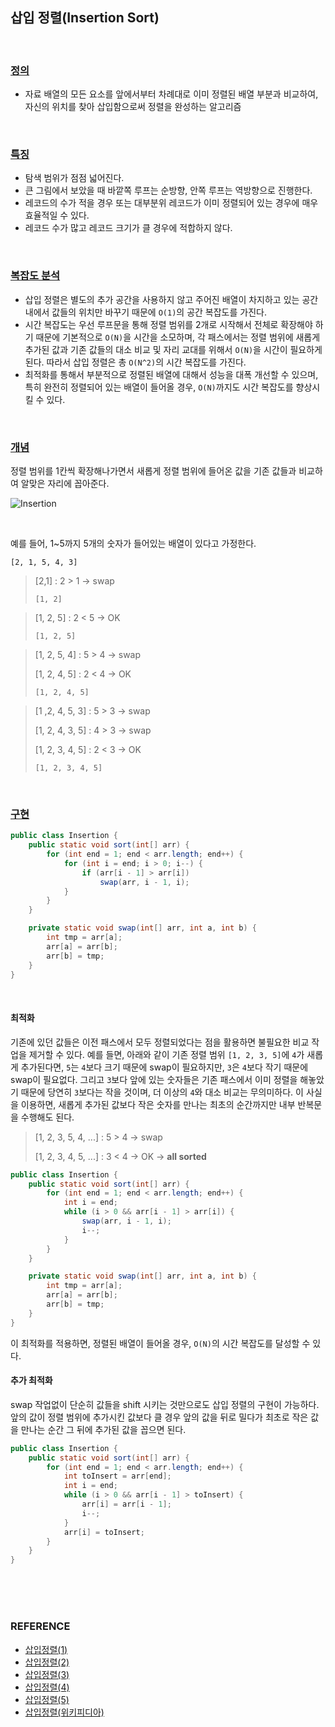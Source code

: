 ## 삽입 정렬(Insertion Sort)

<br/>

### <u>**정의**</u>

* 자료 배열의 모든 요소를 앞에서부터 차례대로 이미 정렬된 배열 부분과 비교하여, 자신의 위치를 찾아 삽입함으로써 정렬을 완성하는 알고리즘

<br/>

### <u>특징</u>

* 탐색 범위가 점점 넓어진다.
* 큰 그림에서 보았을 때 바깥쪽 루프는 순방향, 안쪽 루프는 역방향으로 진행한다.
* 레코드의 수가 적을 경우 또는 대부분위 레코드가 이미 정렬되어 있는 경우에 매우 효율적일 수 있다.
* 레코드 수가 많고 레코드 크기가 클 경우에 적합하지 않다.

<br/>

### <u>복잡도 분석</u>

* 삽입 정렬은 별도의 추가 공간을 사용하지 않고 주어진 배열이 차지하고 있는 공간 내에서 값들의 위치만 바꾸기 때문에 `O(1)`의 공간 복잡도를 가진다.
* 시간 복잡도는 우선 루프문을 통해 정렬 범위를 2개로 시작해서 전체로 확장해야 하기 때문에 기본적으로 `O(N)`을 시간을 소모하며, 각 패스에서는 정렬 범위에 새롭게 추가된 값과 기존 값들의 대소 비교 및 자리 교대를 위해서 `O(N)`을 시간이 필요하게 된다. 따라서 삽입 정렬은 총 `O(N^2)`의 시간 복잡도를 가진다.
* 최적화를 통해서 부분적으로 정렬된 배열에 대해서 성능을 대폭 개선할 수 있으며, 특히 완전히 정렬되어 있는 배열이 들어올 경우, `O(N)`까지도 시간 복잡도를 향상시킬 수 있다.

<br/>

### <u>개념</u>

정렬 범위를 1칸씩 확장해나가면서 새롭게 정렬 범위에 들어온 값을 기존 값들과 비교하여 알맞은 자리에 꼽아준다.

![Insertion](https://user-images.githubusercontent.com/61674527/111325893-77aa9980-86af-11eb-9917-aa5e22666a3d.gif)

<br/>

예를 들어, 1~5까지 5개의 숫자가 들어있는 배열이 있다고 가정한다.

`[2, 1, 5, 4, 3]`

> [2,1] : 2 > 1 → swap
>
> `[1, 2]`

> [1, 2, 5] : 2 < 5 → OK
>
> `[1, 2, 5]`

> [1, 2, 5, 4] : 5 > 4 → swap
>
> [1, 2, 4, 5] : 2 < 4 → OK
>
> `[1, 2, 4, 5]`

> [1 ,2, 4, 5, 3] : 5 > 3 → swap
>
> [1, 2, 4, 3, 5] : 4 > 3 → swap
>
> [1, 2, 3, 4, 5] : 2 < 3 → OK
>
> `[1, 2, 3, 4, 5]`

<br/>

### <u>구현</u>

~~~java
public class Insertion {
    public static void sort(int[] arr) {
        for (int end = 1; end < arr.length; end++) {
            for (int i = end; i > 0; i--) {
                if (arr[i - 1] > arr[i])
                    swap(arr, i - 1, i);
            }
        }
    }

    private static void swap(int[] arr, int a, int b) {
        int tmp = arr[a];
        arr[a] = arr[b];
        arr[b] = tmp;
    }
}
~~~

<br/>

#### 최적화

기존에 있던 값들은 이전 패스에서 모두 정렬되었다는 점을 활용하면 불필요한 비교 작업을 제거할 수 있다. 예를 들면, 아래와 같이 기존 정렬 범위 `[1, 2, 3, 5]`에 `4`가 새롭게 추가된다면, `5`는 `4`보다 크기 때문에 swap이 필요하지만, `3`은 `4`보다 작기 때문에 swap이 필요없다. 그리고 `3`보다 앞에 있는 숫자들은 기존 패스에서 이미 정렬을 해놓았기 때문에 당연히 `3`보다는 작을 것이며, 더 이상의 `4`와 대소 비교는 무의미하다. 이 사실을 이용하면, 새롭게 추가된 값보다 작은 숫자를 만나는 최초의 순간까지만 내부 반복문을 수행해도 된다.

> [1, 2, 3, 5, 4, ...] : 5 > 4 → swap
>
> [1, 2, 3, 4, 5, ...] : 3 < 4 → OK → **all sorted**

~~~java
public class Insertion {
    public static void sort(int[] arr) {
        for (int end = 1; end < arr.length; end++) {
            int i = end;
            while (i > 0 && arr[i - 1] > arr[i]) {
                swap(arr, i - 1, i);
                i--;
            }
        }
    }

    private static void swap(int[] arr, int a, int b) {
        int tmp = arr[a];
        arr[a] = arr[b];
        arr[b] = tmp;
    }
}
~~~

이 최적화를 적용하면, 정렬된 배열이 들어올 경우, `O(N)`의 시간 복잡도를 달성할 수 있다.

#### 추가 최적화

swap 작업없이 단순히 값들을 shift 시키는 것만으로도 삽입 정렬의 구현이 가능하다. 앞의 값이 정렬 범위에 추가시킨 값보다 클 경우 앞의 값을 뒤로 밀다가 최초로 작은 값을 만나는 순간 그 뒤에 추가된 값을 꼽으면 된다.

```java
public class Insertion {
    public static void sort(int[] arr) {
        for (int end = 1; end < arr.length; end++) {
            int toInsert = arr[end];
            int i = end;
            while (i > 0 && arr[i - 1] > toInsert) {
                arr[i] = arr[i - 1];
                i--;
            }
            arr[i] = toInsert;
        }
    }
}
```

<br/>

<br/>

<br/>

### REFERENCE

* [삽입정렬(1)](https://marobiana.tistory.com/85)
* [삽입정렬(2)](https://hahahoho5915.tistory.com/8)
* [삽입정렬(3)](https://dpdpwl.tistory.com/18)
* [삽입정렬(4)](https://www.daleseo.com/sort-insertion/)
* [삽입정렬(5)](https://mingcoder.me/2019/12/29/Programming/Algorithm/sort-implement/)
* [삽입정렬(위키피디아)](https://ko.wikipedia.org/wiki/%EC%82%BD%EC%9E%85_%EC%A0%95%EB%A0%AC)

